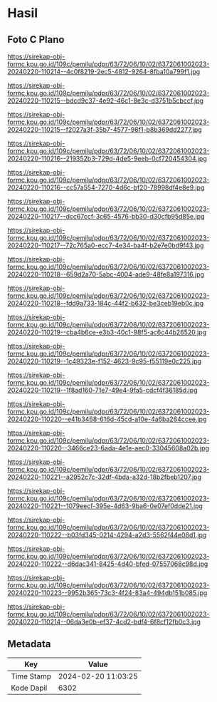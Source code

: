 # Hasil

## Foto C Plano

https://sirekap-obj-formc.kpu.go.id/109c/pemilu/pdpr/63/72/06/10/02/6372061002023-20240220-110214--4c0f8219-2ec5-4812-9264-8fba10a799f1.jpg

https://sirekap-obj-formc.kpu.go.id/109c/pemilu/pdpr/63/72/06/10/02/6372061002023-20240220-110215--bdcd9c37-4e92-46c1-8e3c-d3751b5cbccf.jpg

https://sirekap-obj-formc.kpu.go.id/109c/pemilu/pdpr/63/72/06/10/02/6372061002023-20240220-110215--f2027a3f-35b7-4577-98f1-b8b369dd2277.jpg

https://sirekap-obj-formc.kpu.go.id/109c/pemilu/pdpr/63/72/06/10/02/6372061002023-20240220-110216--219352b3-729d-4de5-9eeb-0cf720454304.jpg

https://sirekap-obj-formc.kpu.go.id/109c/pemilu/pdpr/63/72/06/10/02/6372061002023-20240220-110216--cc57a554-7270-4d6c-bf20-78998df4e8e9.jpg

https://sirekap-obj-formc.kpu.go.id/109c/pemilu/pdpr/63/72/06/10/02/6372061002023-20240220-110217--dcc67ccf-3c65-4576-bb30-d30cfb95d85e.jpg

https://sirekap-obj-formc.kpu.go.id/109c/pemilu/pdpr/63/72/06/10/02/6372061002023-20240220-110217--72c765a0-ecc7-4e34-ba4f-b2e7e0bd9f43.jpg

https://sirekap-obj-formc.kpu.go.id/109c/pemilu/pdpr/63/72/06/10/02/6372061002023-20240220-110218--659d2a70-5abc-4004-ade9-48fe8a197316.jpg

https://sirekap-obj-formc.kpu.go.id/109c/pemilu/pdpr/63/72/06/10/02/6372061002023-20240220-110218--fdd9a733-184c-44f2-b632-be3ceb19eb0c.jpg

https://sirekap-obj-formc.kpu.go.id/109c/pemilu/pdpr/63/72/06/10/02/6372061002023-20240220-110219--cba4b6ce-e3b3-40c1-98f5-ac6c44b26520.jpg

https://sirekap-obj-formc.kpu.go.id/109c/pemilu/pdpr/63/72/06/10/02/6372061002023-20240220-110219--1c49323e-f152-4623-9c95-f55119e0c225.jpg

https://sirekap-obj-formc.kpu.go.id/109c/pemilu/pdpr/63/72/06/10/02/6372061002023-20240220-110219--1f8ad160-71e7-49e4-9fa5-cdcf4f36185d.jpg

https://sirekap-obj-formc.kpu.go.id/109c/pemilu/pdpr/63/72/06/10/02/6372061002023-20240220-110220--e41b3468-616d-45cd-a10e-4a6ba264ccee.jpg

https://sirekap-obj-formc.kpu.go.id/109c/pemilu/pdpr/63/72/06/10/02/6372061002023-20240220-110220--3466ce23-6ada-4e1e-aec0-33045608a02b.jpg

https://sirekap-obj-formc.kpu.go.id/109c/pemilu/pdpr/63/72/06/10/02/6372061002023-20240220-110221--a2952c7c-32df-4bda-a32d-18b2fbeb1207.jpg

https://sirekap-obj-formc.kpu.go.id/109c/pemilu/pdpr/63/72/06/10/02/6372061002023-20240220-110221--1079eecf-395e-4d63-9ba6-0e07ef0dde21.jpg

https://sirekap-obj-formc.kpu.go.id/109c/pemilu/pdpr/63/72/06/10/02/6372061002023-20240220-110222--b03fd345-0214-4294-a2d3-5562f44e08d1.jpg

https://sirekap-obj-formc.kpu.go.id/109c/pemilu/pdpr/63/72/06/10/02/6372061002023-20240220-110222--d6dac341-8425-4d40-bfed-07557068c98d.jpg

https://sirekap-obj-formc.kpu.go.id/109c/pemilu/pdpr/63/72/06/10/02/6372061002023-20240220-110223--9952b365-73c3-4f24-83a4-494db151b085.jpg

https://sirekap-obj-formc.kpu.go.id/109c/pemilu/pdpr/63/72/06/10/02/6372061002023-20240220-110214--06da3e0b-ef37-4cd2-bdf4-6f8cf12fb0c3.jpg


## Metadata

| Key        | Value               |
| ---------- | ------------------- |
| Time Stamp | 2024-02-20 11:03:25 |
| Kode Dapil | 6302                |



